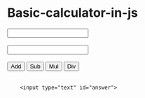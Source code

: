 # Basic-calculator-in-js
<html>
  <head>
        <title>Basic Calculator</title>
        <script language="javascript">
                function addNumbers()
                {
                        var val1 = parseInt(document.getElementById("value1").value);
                        var val2 = parseInt(document.getElementById("value2").value);
                        var ansD = document.getElementById("answer");
                        ansD.value = val1 + val2;
                }
                function subNumbers(){
                	    var val1 = parseInt(document.getElementById("value1").value);
                        var val2 = parseInt(document.getElementById("value2").value);
                        var ansD = document.getElementById("answer");
                        ansD.value = val1 - val2;
                }
                 function MulNumbers(){
                	    var val1 = parseInt(document.getElementById("value1").value);
                        var val2 = parseInt(document.getElementById("value2").value);
                        var ansD = document.getElementById("answer");
                        ansD.value = val1 * val2;
                }
                 function DivNumbers(){
                	    var val1 = parseInt(document.getElementById("value1").value);
                        var val2 = parseInt(document.getElementById("value2").value);
                        var ansD = document.getElementById("answer");
                        ansD.value = val1 - val2;
                }
        </script>
  </head>
  <body>
        <input type="text" id="value1" name="value1" ><br><br>
        <input type="text" id="value2" name="value2" ><br><br>
        <input type="button" value="Add"  onclick="javascript:addNumbers()"/>
        <input type="button" value="Sub"  onclick="javascript:subNumbers()"/>
        <input type="button" value="Mul"  onclick="javascript:MulNumbers()"/>
        <input type="button" value="Div"  onclick="javascript:DivNumbers()"/><br><br>

        <input type="text" id="answer">

  </body>
</html>
